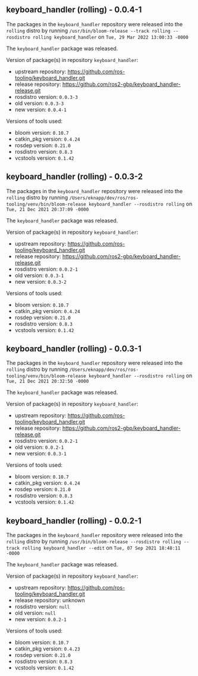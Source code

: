 ## keyboard_handler (rolling) - 0.0.4-1

The packages in the `keyboard_handler` repository were released into the `rolling` distro by running `/usr/bin/bloom-release --track rolling --rosdistro rolling keyboard_handler` on `Tue, 29 Mar 2022 13:00:33 -0000`

The `keyboard_handler` package was released.

Version of package(s) in repository `keyboard_handler`:

- upstream repository: https://github.com/ros-tooling/keyboard_handler.git
- release repository: https://github.com/ros2-gbp/keyboard_handler-release.git
- rosdistro version: `0.0.3-3`
- old version: `0.0.3-3`
- new version: `0.0.4-1`

Versions of tools used:

- bloom version: `0.10.7`
- catkin_pkg version: `0.4.24`
- rosdep version: `0.21.0`
- rosdistro version: `0.8.3`
- vcstools version: `0.1.42`


## keyboard_handler (rolling) - 0.0.3-2

The packages in the `keyboard_handler` repository were released into the `rolling` distro by running `/Users/eknapp/dev/ros/ros-tooling/venv/bin/bloom-release keyboard_handler --rosdistro rolling` on `Tue, 21 Dec 2021 20:37:09 -0000`

The `keyboard_handler` package was released.

Version of package(s) in repository `keyboard_handler`:

- upstream repository: https://github.com/ros-tooling/keyboard_handler.git
- release repository: https://github.com/ros2-gbp/keyboard_handler-release.git
- rosdistro version: `0.0.2-1`
- old version: `0.0.3-1`
- new version: `0.0.3-2`

Versions of tools used:

- bloom version: `0.10.7`
- catkin_pkg version: `0.4.24`
- rosdep version: `0.21.0`
- rosdistro version: `0.8.3`
- vcstools version: `0.1.42`


## keyboard_handler (rolling) - 0.0.3-1

The packages in the `keyboard_handler` repository were released into the `rolling` distro by running `/Users/eknapp/dev/ros/ros-tooling/venv/bin/bloom-release keyboard_handler --rosdistro rolling` on `Tue, 21 Dec 2021 20:32:50 -0000`

The `keyboard_handler` package was released.

Version of package(s) in repository `keyboard_handler`:

- upstream repository: https://github.com/ros-tooling/keyboard_handler.git
- release repository: https://github.com/ros2-gbp/keyboard_handler-release.git
- rosdistro version: `0.0.2-1`
- old version: `0.0.2-1`
- new version: `0.0.3-1`

Versions of tools used:

- bloom version: `0.10.7`
- catkin_pkg version: `0.4.24`
- rosdep version: `0.21.0`
- rosdistro version: `0.8.3`
- vcstools version: `0.1.42`


## keyboard_handler (rolling) - 0.0.2-1

The packages in the `keyboard_handler` repository were released into the `rolling` distro by running `/usr/bin/bloom-release --rosdistro rolling --track rolling keyboard_handler --edit` on `Tue, 07 Sep 2021 18:48:11 -0000`

The `keyboard_handler` package was released.

Version of package(s) in repository `keyboard_handler`:

- upstream repository: https://github.com/ros-tooling/keyboard_handler.git
- release repository: unknown
- rosdistro version: `null`
- old version: `null`
- new version: `0.0.2-1`

Versions of tools used:

- bloom version: `0.10.7`
- catkin_pkg version: `0.4.23`
- rosdep version: `0.21.0`
- rosdistro version: `0.8.3`
- vcstools version: `0.1.42`



